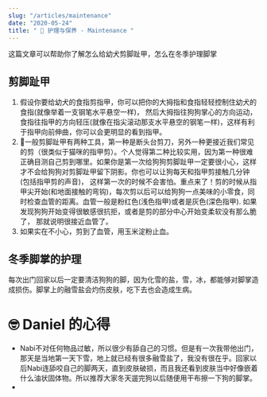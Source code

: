 ```yaml
---
slug: "/articles/maintenance"
date: "2020-05-24"
title: " 💅 护理与保养 - Maintenance "
---
```

<!-- 内容取自 AKC NewPuppyGuid -->

这篇文章可以帮助你了解怎么给幼犬剪脚趾甲，怎么在冬季护理脚掌

## 剪脚趾甲

1. 假设你要给幼犬的食指剪指甲，你可以把你的大拇指和食指轻轻控制住幼犬的食指(就像举着一支钢笔水平悬空一样)， 然后大拇指往狗狗掌心的方向运动，食指往指甲的方向轻压(就像在指尖滚动那支水平悬空的钢笔一样)，这样有利于指甲向前伸曲，你可以会更明显的看到指甲。
2. 一般剪脚趾甲有两种工具，第一种是断头台剪刀，另外一种更接近我们常见的剪（很类似于猫咪的指甲剪）。个人觉得第二种比较实用，因为第一种很难正确目测自己剪到哪里。如果你是第一次给狗狗剪脚趾甲一定要很小心，这样才不会给狗狗对剪脚趾甲留下阴影。你也可以让狗每天和指甲剪接触几分钟(包括指甲剪的声音)， 这样第一次的时候不会害怕。重点来了！剪的时候从指甲尖开始(和地面接触的弯钩)，每次剪以后可以给狗狗一点美味的小零食，同时检查血管的距离。血管一般是粉红色(浅色指甲)或者是灰色(深色指甲). 如果发现狗狗开始变得很敏感很抗拒，或者是剪的部分中心开始变柔软没有那么脆了， 那就说明很接近血管了。
3. 如果实在不小心，剪到了血管，用玉米淀粉止血。

## 冬季脚掌的护理
每次出门回家以后一定要清洁狗狗的脚，因为化雪的盐，雪，冰，都能够对脚掌造成损伤。脚掌上的融雪盐会灼伤皮肤，吃下去也会造成生病。


<!-- #### 对12 - 16星期的建议
- 上厕所的训练越早开始越好，早期养成好习惯可以帮你节省很多清理的时间。经常带出去，每次出去都用爱和美食轰炸她。不要让她在家到处乱跑，如果你没有时间盯着她的话。如果不小心在家里上厕所，不用凶她，因为是你忘记带人家出去了（狗天生不喜欢在家里附近尿尿的）。除非你抓现行，不然不要制止她。你过分的凶她可能会导致她对你的信任减少，她还小。
- 她年纪太小，学习的时候会很自然的注意力分散。不要太苛刻。她很容易感觉到害怕，会影响学习效率
- 用手喂主食来来强化你们的关系。反正饭都是要吃的，不如一箭双雕。吃饭就是训练的时间，做一些召唤游戏，或者是握手，或者是转圈等等，每次做到了以后就用小狗粮和爱轰炸😏。同时她也会学会听话就一定有饭吃。
- 开始让她习惯很基础的清洁道具。比如用小刚刷轻轻刷她，用手轻摸她嘴巴，牙齿，脚，甚至剪脚趾甲。如果有困难，可以看点视频学习。
- 如果她现在还有小狗的大肚子，那么现阶段你可能还是需要少量多次的喂食，因为这说明她的身体还没有发育好。如果身体形态已经发育很完全了，没有小肚子了，你就可以减少喂食的次数，每次喂的稍微多一点。

## 4 - 6月
#### 现状
精神上的能量爆发但是身体跟不上，所以看上去走路十分摇摇晃晃。你会发现她十分的吵闹，甚至活动量比你还大。这很正常。

上阶段是社交为主题，这个阶段就是恐惧。她很可能会突然对以前熟悉的东西感到害怕，比如人或者狗或者某种曾经很熟悉的噪音。你可以想办法让一切变得有趣，比如改变你的音调，更多的美食和鼓励。切记不要让她压力过度或者对她大吼大叫，因为会加重她的焦虑。

出门的时候可能会显得无所畏惧，但是总是时不时的看你，希望你给她一点鼓励。她会永远感激你在这段艰难时光的陪伴的。

#### 对4 - 6月星期的建议
- 不要停止社交！各种人，其他动物，地点，声音和场景等等。
- 继续[如厕训练](https://nabi.io/articles/potty-training)。
- 继续训练基本的礼貌，比如[召回](https://nabi.io/articles/come-when-called)，散步，坐下或者躺下。用美食和爱轰炸她。每次训练时间不要超过15分钟，建议在吃饭的时间训练并且用手喂。但是一天内你可以有很多次的15分钟训练。
- 她现在的习惯会在将来延续下去，等他长到100斤以后他的大脚掌踩在你胸口可能就没有可爱的感觉了。
- 短时多次训练。
- 检查项圈大小，如果太紧容易呛到。

#### 营养和健康
- 建议每天喂三次直到6个月大。注意体重，不然中年的时候跨步容易出现问题导致无法行动。
- 出门回家后建议检查跳蚤和壁虱，平时的时候也要用药物预防，不然后期医疗开销会更大。
- 经常检查身体有没有破损或者异味。很多人会忘记清洁耳朵，洗澡的时候尽量注意不要让水进去。
- 可以开始考虑结扎。过早结扎会导致身体激素不足发育没有完全，过晚可能容易导致意外怀孕和养成顶东西的习惯。

## 6 - 9月
#### 现状
这段时间是身体发育的主要时间，相当于人类的青春期。她的身体会爆发出更大的能量，所以需要提供足够的运动。

她的荷尔蒙会导致她不听话，具有攻击性，甚至开始挑战你的领袖地位，特别是雄性。为了发泄能量，她很有可能会开始啃咬东西。所以你最好提供一些不同材质的安全的玩具。

#### 对6 - 9月星期的建议
- 继续训练。如果觉得她太难带了，那就说明她的能量还没有释放出去。你可以考虑带她见其他狗狗或者去公园跑步。
- 为了防止对家的破坏，建议你尽量和她呆在一起。或者你可以把她[关到笼子](https://nabi.io/articles/house-training)里面，散步或者和狗狗玩耍的时候在放出来。
- 青春期的狗狗，最需要的三个东西：耐心，耐心和耐心。

#### 营养和健康
- 尽量你一天可以只喂两次了，但是身体还在发育，高质量的食物很重要。
- 要记得防寄生虫和心虫。预防比治疗便宜起码5倍以上。心虫是很严重的疾病。
- 这段时间你可能考虑给她做结扎手术了。她的注意力会更加集中，更听话，而且不会乱叫乱跑。

## 9 - 12月
#### 现状
小型犬一般在12月的年龄就发育完全。大型犬发育时间比小型犬多6个月左右。大部分公狗会开始提腿上小号。

她的焦虑会让你的训练成果下降，所以你要经常训练。很多狗狗会在这段时间产生[分离焦虑](https://nabi.io/articles/separation-anxiety)的问题。如果你想把坏习惯扼杀在摇篮里，进门和出门的时候，不要和狗狗打招呼！如果问题已经存在，你可以通过训练纠正。方法如下：出门30秒，然后安静回家，忽视她。过一段时间，出门1分钟，然后安静回家，忽视她。每次增加时间间隔，让她习惯并且直到你一定会回家。 

#### 对9 - 12月星期的建议
- 可以考虑AKC S.T.A.R Puppy或者是Canine Good Citizen考试，让她有更好的训练。
- 继续用正面训练加强好习惯。

#### 营养和健康
- 1岁以前，吃幼犬的狗粮。如果你的是大型犬，14个月以前，要吃幼犬的狗粮。大狗的狗粮可能会导致营养不足。如果你想确保营养充分，甚至可以延长一岁半。
- 注意体重！不然后期医疗开销会很大。如果你不知道什么是合适的体重，可以找一下网络上的数据。 -->

# 🤓 Daniel 的心得
- Nabi不对任何物品过敏，所以很少有舔自己的习惯。但是有一次我带他出门，那天是当地第一天下雪，地上就已经有很多融雪盐了，我没有很在乎。回家以后Nabi连舔咬自己的脚两天，直到皮肤破损，而且我还看到皮肤当中好像嵌着什么油状固体物。所以推荐大家冬天遛完狗以后随便用干布擦一下狗的脚掌。
- 


